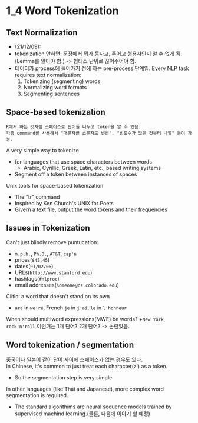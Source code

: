 # 1_4 Word Tokenization
## Text Normalization
+ (21/12/09): 
+ tokenization 안하면: 문장에서 뭐가 동사고, 주어고 형용사인지 알 수 없게 됨.(Lemma를 알아야 함.) -> 형태소 단위로 끊어주어야 함.
+ 데이터가 process에 들어가기 전에 하는 pre-process 단계임.
Every NLP task requires text normalization:
  1. Tokenizing (segmenting) words
  2. Normalizing word formats
  3. Segmenting sentences
  
## Space-based tokenization
```
R에서 하는 것처럼 스페이스로 단어들 나누고 token을 알 수 있음.
각종 command를 사용해서 "대문자를 소문자로 변경", "빈도수가 많은 것부터 나열" 등이 가능.
```

A very simple way to tokenize
  + for languages that use space characters between words
    - Arabic, Cyrillic, Greek, Latin, etc., based writing systems
  + Segment off a token between instances of spaces <br>

Unix tools for space-based tokenization
  + The "tr" command
  + Inspired by Ken Church's UNIX for Poets
  + Givern a text file, output the word tokens and their frequencies

## Issues in Tokenization
Can't just blindly remove puntucation:
  + `m.p.h.`, `Ph.D.`, `AT&T`, `cap'n`
  + prices(`$45.45`)
  + dates(`01/02/06`)
  + URLs(`http://www.stanford.edu`)
  + hashtags(`#nlproc`)
  + email addresses(`someone@cs.colorado.edu`)

Clitic: a word that doesn't stand on its own
  + `are` in `we're`, French `je` in `j'ai`, `le` in `l'honneur`

When should multiword expressions(MWE) be words?
  +`New York`, `rock'n'roll` 이런거는 1개 단어? 2개 단어? -> 논란있음.
  
## Word tokenization / segmentation
중국어나 일본어 같이 단어 사이에 스페이스가 없는 경우도 있다. <br>
In Chinese, it's common to just treat each character(zi) as a token.
  + So the segmentation step is very simple

In other languages (like Thai and Japanese), more complex word segmentation is required.
  + The standard algorithims are neural sequence models trained by supervised machind learning.(물론, 다음에 이야기 할 예정)

